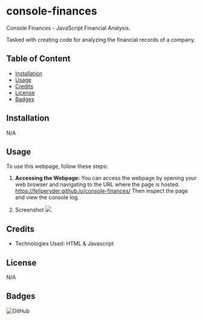 # console-finances
Console Finances - JavaScript Financial Analysis.

Tasked with creating code for analyzing the financial records of a company.

## Table of Content

* [Installation](#installation)
* [Usage](#usage)
* [Credits](#credits)
* [License](#license)
* [Badges](#badges)


## Installation

N/A


## Usage 

To use this webpage, follow these steps:

1. **Accessing the Webpage:** You can access the webpage by opening your web browser and navigating to the URL where the page is hosted.
https://feliperyder.github.io/console-finances/
Then inspect the page and view the console log.

2. Screenshot
![](./assets/console-finances-screenshot.jpg)

## Credits

- Technologies Used: HTML & Javascript

## License

N/A

## Badges

![GitHub](https://img.shields.io/github/license/feliperyder/horiseon)

